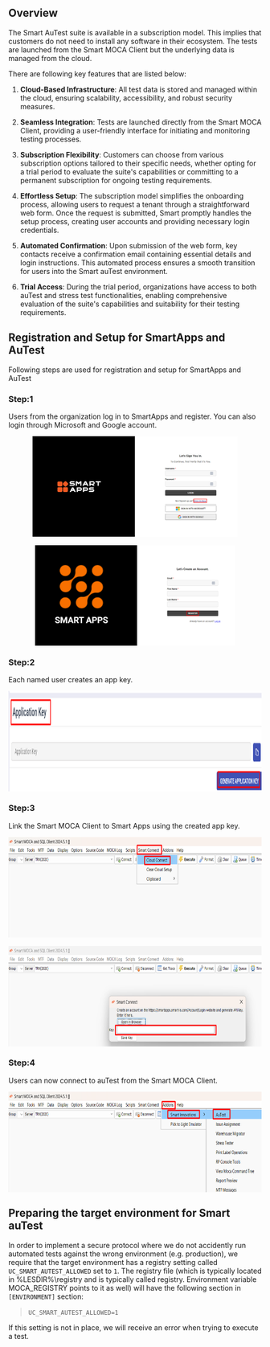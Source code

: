 ## Overview

The Smart AuTest suite is available in a subscription model. This implies that customers do not need to install any software in their ecosystem. The tests are launched from the Smart MOCA Client but the underlying data is managed from the cloud. 

There are following key features that are listed below:

1. **Cloud-Based Infrastructure**: All test data is stored and managed within the cloud, ensuring scalability, accessibility, and robust security measures.

2. **Seamless Integration**: Tests are launched directly from the Smart MOCA Client, providing a user-friendly interface for initiating and monitoring testing processes.

3. **Subscription Flexibility**: Customers can choose from various subscription options tailored to their specific needs, whether opting for a trial period to evaluate the suite's capabilities or committing to a permanent subscription for ongoing testing requirements.

4. **Effortless Setup**: The subscription model simplifies the onboarding process, allowing users to request a tenant through a straightforward web form. Once the request is submitted, Smart promptly handles the setup process, creating user accounts and providing necessary login credentials.

5. **Automated Confirmation**: Upon submission of the web form, key contacts receive a confirmation email containing essential details and login instructions. This automated process ensures a smooth transition for users into the Smart auTest environment.

6. **Trial Access**: During the trial period, organizations have access to both auTest and stress test functionalities, enabling comprehensive evaluation of the suite's capabilities and suitability for their testing requirements.

## Registration and Setup for SmartApps and AuTest

Following steps are used for registration and setup for SmartApps and AuTest

### Step:1

Users from the organization log in to SmartApps and register. You can also login through Microsoft and Google account.

 <img src="./images/getting_started/SIGNUP.png" alt="undirectedmenu" style="height: 200px;margin:auto;display:block">
<br/>

 <img src="./images/getting_started//Registers.png" alt="undirectedmenu" style="height: 200px;margin:auto;display:block">

### Step:2

Each named user creates an app key.

 <img src="./images/getting_started/gen_appkey.png" alt="undirectedmenu" style="height: 200px;margin:auto;display:block">

### Step:3

Link the Smart MOCA Client to Smart Apps using the created app key.

 <img src="./images/getting_started/cldconnect.png" alt="undirectedmenu" style="height: 200px;margin:auto;display:block">
<br/>

 <img src="./images/getting_started/APP_key.png" alt="undirectedmenu" style="height: 200px;margin:auto;display:block">

### Step:4

Users can now connect to auTest from the Smart MOCA Client.

 <img src="./images/getting_started/Autest.png" alt="undirectedmenu" style="height: 200px;margin:auto;display:block">

## Preparing the target environment for Smart auTest
In order to implement a secure protocol where we do not accidently run automated tests against the wrong environment (e.g. production), we require that the target environment has a registry setting called `UC_SMART_AUTEST_ALLOWED` set to `1`.  The registry file (which is typically located in %LESDIR%\registry and is typically called registry.  Environment variable MOCA_REGISTRY points to it as well) will have the following section in `[ENVIRONMENT]` section:
>`UC_SMART_AUTEST_ALLOWED=1`

If this setting is not in place, we will receive an error when trying to execute a test.
